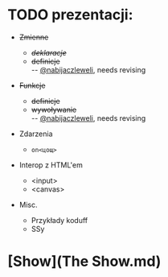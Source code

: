 TODO prezentacji:
=================

* <s>Zmienne</s>
	- <s>*deklaracje*</s>
	- <s>definicje</s>
<br />-- [@nabijaczleweli](https://github.com/nabijaczleweli), needs revising

* <s>Funkcje</s>
	- <s>definicje</s>
	- <s>wywoływanie</s>
<br />-- [@nabijaczleweli](https://github.com/nabijaczleweli), needs revising

* Zdarzenia
	- `on<цощ>`

* Interop z HTML'em
	- &lt;input&gt;
	- &lt;canvas&gt;

* Misc.
	- Przykłady koduff
	- SSy

[Show](The Show.md)
===================
